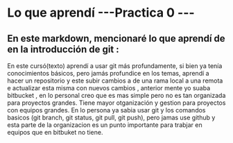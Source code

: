 # Lo que aprendí ---Practica 0 ---

## En este markdown, mencionaré lo que aprendí de en la introducción de git :

En este cursó(texto) aprendí a usar git más profundamente, si bien ya tenía conocimientos básicos, pero jamás profundice en los temas, aprendí a hacer 
un repositorio y este subir cambios a de una rama local a una remota  e actualizar esta misma con nuevos cambios , anterior mente yo suaba bitbucket , en lo personal 
creo que es mas simple pero no es tan organizada para proyectos grandes. Tiene mayor otganización y gestion para proyectos con equipos grandes. 
En lo persona ya sabia usar git y los comandos basicos (git branch, git status, git pull, git push), pero jamas use github y esta parte de la organizacion 
es un punto importante para trabjar en equipos que en bitbuket no tiene.


